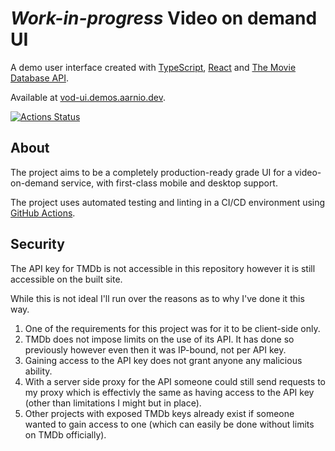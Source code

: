 # **_Work-in-progress_** Video on demand UI

A demo user interface created with [TypeScript](https://www.typescriptlang.org/), [React](https://reactjs.org/) and [The Movie Database API](https://developers.themoviedb.org/3).

Available at [vod-ui.demos.aarnio.dev](https://vod-ui.demos.aarnio.dev).

[![Actions Status](https://github.com/sezze/demo-vod-ui/workflows/CI/CD/badge.svg)](https://github.com/sezze/demo-vod-ui/actions)

## About

The project aims to be a completely production-ready grade UI for a video-on-demand service, with first-class mobile and desktop support.

The project uses automated testing and linting in a CI/CD environment using [GitHub Actions](https://github.com/features/actions).

## Security

The API key for TMDb is not accessible in this repository however it is still accessible on the built site.

While this is not ideal I'll run over the reasons as to why I've done it this way.

1. One of the requirements for this project was for it to be client-side only.
2. TMDb does not impose limits on the use of its API. It has done so previously however even then it was IP-bound, not per API key.
3. Gaining access to the API key does not grant anyone any malicious ability.
4. With a server side proxy for the API someone could still send requests to my proxy which is effectivly the same as having access to the API key (other than limitations I might but in place).
5. Other projects with exposed TMDb keys already exist if someone wanted to gain access to one (which can easily be done without limits on TMDb officially).
